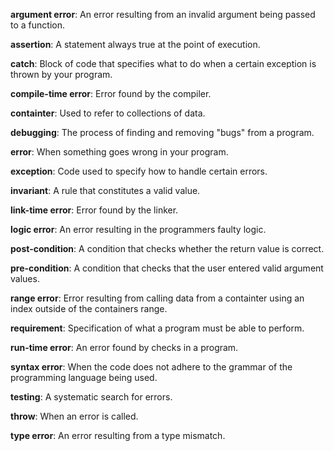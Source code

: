 **argument error**: An error resulting from an invalid argument being passed to a function.

**assertion**: A statement always true at the point of execution.

**catch**: Block of code that specifies what to do when a certain exception is thrown by your program.

**compile-time error**: Error found by the compiler.

**containter**: Used to refer to collections of data.

**debugging**: The process of finding and removing "bugs" from a program.

**error**: When something goes wrong in your program.

**exception**: Code used to specify how to handle certain errors.

**invariant**: A rule that constitutes a valid value.

**link-time error**: Error found by the linker.

**logic error**: An error resulting in the programmers faulty logic. 

**post-condition**: A condition that checks whether the return value is correct.

**pre-condition**: A condition that checks that the user entered valid argument values.

**range error**: Error resulting from calling data from a containter using an index outside of the containers range.

**requirement**: Specification of what a program must be able to perform.

**run-time error**: An error found by checks in a program.

**syntax error**: When the code does not adhere to the grammar of the programming language being used.

**testing**: A systematic search for errors.
 
**throw**: When an error is called.

**type error**: An error resulting from a type mismatch.